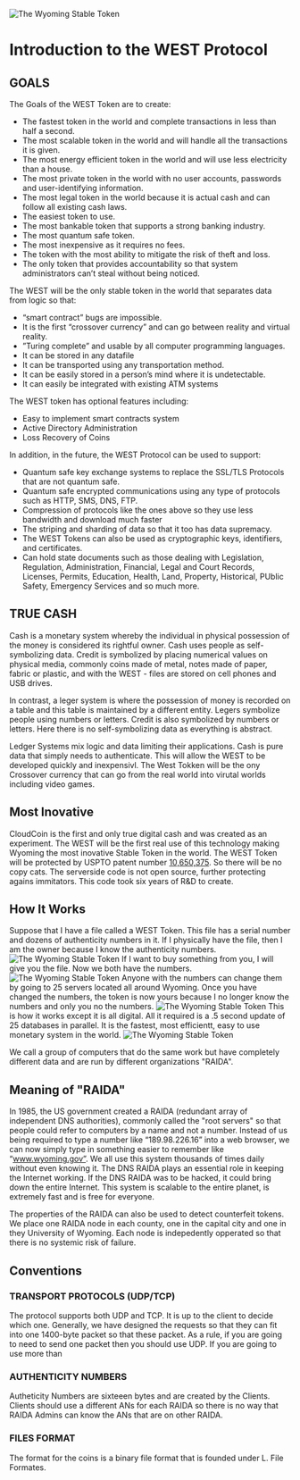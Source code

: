 ![The Wyoming Stable Token](zips/west.png)
# Introduction to the WEST Protocol

## GOALS
The Goals of the WEST Token are to create:
* The fastest token in the world and complete transactions in less than half a second. 
* The most scalable token in the world and will handle all the transactions it is given. 
* The most energy efficient token in the world and will use less electricity than a house.
* The most private token in the world with no user accounts, passwords and user-identifying information.
* The most legal token in the world because it is actual cash and can follow all existing cash laws.
* The easiest token to use.
* The most bankable token that supports a strong banking industry. 
* The most quantum safe token.
* The most inexpensive as it requires no fees. 
* The token with the most ability to mitigate the risk of theft and loss.
* The only token that provides accountability so that system administrators can’t steal without being noticed. 

The WEST will be the only stable token in the world that separates data from logic so that:  
* “smart contract” bugs are impossible.
* It is the first “crossover currency” and can go between reality and virtual reality.
* ”Turing complete” and usable by all computer programming languages.
* It can be stored in any datafile
* It can be transported using any transportation method. 
* It can be easily stored in a person’s mind where it is undetectable.  
* It can easily be integrated with existing ATM systems

The WEST token has optional features including: 
* Easy to implement smart contracts system
* Active Directory Administration
* Loss Recovery of Coins

In addition, in the future,  the WEST Protocol can be used to support: 
* Quantum safe key exchange systems to replace the SSL/TLS Protocols that are not quantum safe. 
* Quantum safe encrypted communications using any type of protocols such as HTTP, SMS, DNS, FTP.
* Compression of protocols like the ones above so they use less bandwidth and download much faster
* The striping and sharding of data so that it too has data supremacy. 
* The WEST Tokens can also be used as cryptographic keys, identifiers, and certificates. 
* Can hold state documents such as those dealing with Legislation, Regulation, Administration, Financial, Legal and Court Records, Licenses, Permits, Education, Health, Land, Property, Historical, PUblic Safety, Emergency Services and so much more. 


## TRUE CASH
Cash is a monetary system whereby the individual in physical possession of the money is considered its rightful owner. Cash uses people as self-symbolizing data. Credit is symbolized by placing numerical values on physical media, commonly coins made of metal, notes made of paper, fabric or plastic, and with the WEST - files are stored on cell phones and USB drives.

In contrast, a leger system is where the possession of money is recorded on a table and this table is maintained by a different entity. Legers symbolize people using numbers or letters. Credit is also symbolized by numbers or letters. Here there is no self-symbolizing data as everything is abstract. 

Ledger Systems mix logic and data limiting their applications. Cash is pure data that simply needs to authenticate. This will allow the WEST to be developed quickly and inexpensivl. The West Tokken will be the ony Crossover currency that can go from the real world into virutal worlds including video games. 

## Most Inovative
CloudCoin is the first and only true digital cash and was created as an experiment. The WEST will be the first real use of this technology making Wyoming the most inovative Stable Token in the world. The WEST Token will be protected by USPTO patent number [10,650,375](https://patents.justia.com/patent/10650375). So there will be no copy cats. The serverside code is not open source, further protecting agains immitators. This code took six years of R&D to create.  

## How It Works

Suppose that I have a file called a WEST Token. This file has a serial number and dozens of authenticity numbers in it. If I physically have the file, then I am the owner because I know the authenticity numbers. 
![The Wyoming Stable Token](zips/I_have_a_file.png)
If I want to buy something from you, I will give you the file. Now we both have the numbers. 
![The Wyoming Stable Token](zips/i_give_you_the_file.png)
Anyone with the numbers can change them by going to 25 servers located all around Wyoming. 
Once you have changed the numbers, the token is now yours because I no longer know the numbers and only you no the numbers. 
![The Wyoming Stable Token](zips/you_change_the_passwords.png)
This is how it works except it is all digital. All it required is a .5 second update of 25 databases in parallel. It is the fastest, most efficientt, easy to use monetary system in the world. 
![The Wyoming Stable Token](zips/digital.png)

We call a group of computers that do the same work but have completely different data and are run by different organizations "RAIDA".

## Meaning of "RAIDA"
In 1985, the US government created a RAIDA (redundant array of independent DNS authorities), commonly called the "root servers" so that people could refer to computers by a name and not a number. 
Instead of us being required to type a number like “189.98.226.16” into a web browser, we can now simply type in something easier to remember like “www.wyoming.gov”. 
We all use this system thousands of times daily without even knowing it. 
The DNS RAIDA plays an essential role in keeping the Internet working. 
If the DNS RAIDA was to be hacked, it could bring down the entire Internet. 
This system is scalable to the entire planet, is extremely fast and is free for everyone. 

The properties of the RAIDA can also be used to detect counterfeit tokens. We place one RAIDA node in each county, one in the capital city and one in they University of Wyoming. 
Each node is indepedently opperated so that there is no systemic risk of failure. 

## Conventions

### TRANSPORT PROTOCOLS (UDP/TCP)
The protocol supports both UDP and TCP. It is up to the client to decide which one. Generally, we have designed the requests so that they can fit into one 1400-byte packet so that these packet. 
As a rule, if you are going to need to send one packet then you should use UDP. If you are going to use more than 

### AUTHENTICITY NUMBERS
Autheticity Numbers are sixteeen bytes and are created by the Clients. Clients should use a different ANs for each RAIDA so there is no way that RAIDA Admins can know the ANs that are on other RAIDA. 

### FILES FORMAT
The format for the coins is a binary file format that is founded under L. File Formates. 



